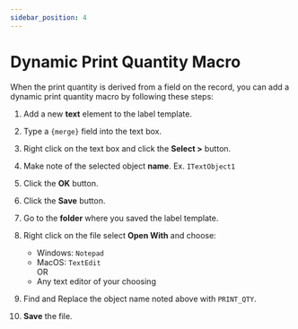```yaml
---
sidebar_position: 4
---
```


# Dynamic Print Quantity Macro

When the print quantity is derived from a field on the record, you can add a dynamic print quantity macro by following these steps:

1. Add a new **text** element to the label template.

1. Type a `{merge}` field into the text box.

1. Right click on the text box and click the **Select >** button.

1. Make note of the selected object **name**. Ex. `ITextObject1`

1. Click the **OK** button.

1. Click the **Save** button.

1. Go to the **folder** where you saved the label template.

1. Right click on the file select **Open With** and choose:
    - Windows: `Notepad`
    - MacOS: `TextEdit`  
      OR
    - Any text editor of your choosing

1. Find and Replace the object name noted above with `PRINT_QTY`.

1. **Save** the file.
